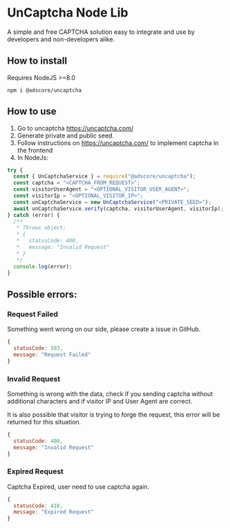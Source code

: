 # UnCaptcha Node Lib

A simple and free CAPTCHA solution easy to integrate and use by developers and non-developers alike.

## How to install

Requires NodeJS >=8.0

`npm i @adscore/uncaptcha`

## How to use

1. Go to uncaptcha https://uncaptcha.com/
2. Generate private and public seed.
3. Follow instructions on https://uncaptcha.com/ to implement captcha in the frontend
4. In NodeJs:

```js
try {
  const { UnCaptchaService } = require("@adscore/uncaptcha");
  const captcha = "<CAPTCHA_FROM_REQUEST>";
  const visitorUserAgent = "<OPTIONAL_VISITOR_USER_AGENT>";
  const visitorIp = "<OPTIONAL_VISITOR_IP>";
  const unCaptchaService = new UnCaptchaService("<PRIVATE_SEED>");
  await unCaptchaService.verify(captcha, visitorUserAgent, visitorIp);
} catch (error) {
  /**
   * Throws object:
   * {
   *   statusCode: 400,
   *   message: "Invalid Request"
   * }
   */
  console.log(error);
}
```

## Possible errors:

### Request Failed

Something went wrong on our side, please create a issue in GitHub.

```js
{
  statusCode: 503,
  message: "Request Failed"
}
```

### Invalid Request

Something is wrong with the data, check if you sending captcha without
additional characters and if visitor IP and User Agent are correct.

It is also possible that visitor is trying to forge the request, this error will
be returned for this situation.

```js
{
  statusCode: 400,
  message: "Invalid Request"
}
```

### Expired Request

Captcha Expired, user need to use captcha again.

```js
{
  statusCode: 410,
  message: "Expired Request"
}
```
